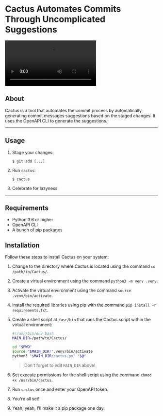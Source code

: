 # Cactus Automates Commits Through Uncomplicated Suggestions

![Cactus Demo](./.video.mp4)

## About

Cactus is a tool that automates the commit process by automatically generating commit messages suggestions based on the staged changes. It uses the OpenAPI CLI to generate the suggestions.

___

## Usage

1. Stage your changes:

       $ git add [...]
1. Run `cactus`:

       $ cactus
1. Celebrate for lazyness.

___

## Requirements

-   Python 3.6 or higher
-   OpenAPI CLI
-   A bunch of pip packages

## Installation

Follow these steps to install Cactus on your system:

1.  Change to the directory where Cactus is located using the command `cd /path/to/Cactus/`.
1.  Create a virtual environment using the command `python3 -m venv .venv`.
1.  Activate the virtual environment using the command `source .venv/bin/activate`.
1.  Install the required libraries using pip with the command `pip install -r requirements.txt`.
1.  Create a shell script at `/usr/bin` that runs the Cactus script within the virtual environment:

    ```sh
    #!/usr/bin/env bash
    MAIN_DIR=/path/to/Cactus/

    cd "$PWD"
    source "$MAIN_DIR/".venv/bin/activate
    python3 "$MAIN_DIR/cactus.py" "$@"
    ```
    > Don't forget to edit `MAIN_DIR` above!
1.  Set execute permissions for the shell script using the command `chmod +x /usr/bin/cactus`.
1.  Run `cactus` once and enter your OpenAPI token.
1.  You're all set!
1.  Yeah, yeah, I'll make it a pip package one day.
